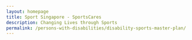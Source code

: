 ```yaml
---
layout: homepage
title: Sport Singapore - SportsCares
description: Changing Lives through Sports
permalink: /persons-with-disabilities/disability-sports-master-plan/
---
```

